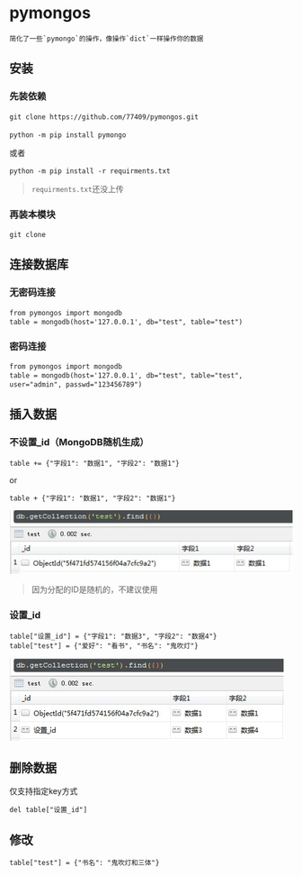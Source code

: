 # pymongos
    简化了一些`pymongo`的操作，像操作`dict`一样操作你的数据

## 安装
### 先装依赖
```
git clone https://github.com/77409/pymongos.git

python -m pip install pymongo
```
或者
```
python -m pip install -r requirments.txt
```
> `requirments.txt`还没上传

### 再装本模块
```
git clone 
```

## 连接数据库

### 无密码连接
```
from pymongos import mongodb
table = mongodb(host='127.0.0.1', db="test", table="test")
```

### 密码连接
```
from pymongos import mongodb
table = mongodb(host='127.0.0.1', db="test", table="test", user="admin", passwd="123456789")
```

## 插入数据
### 不设置_id（MongoDB随机生成）

```
table += {"字段1": "数据1", "字段2": "数据1"}
```
or
```
table + {"字段1": "数据1", "字段2": "数据1"}
```
![](https://raw.githubusercontent.com/77409/e4ting/master/插入-随机ID.jpg)

> 因为分配的ID是随机的，不建议使用

### 设置_id
```
table["设置_id"] = {"字段1": "数据3", "字段2": "数据4"}
table["test"] = {"爱好": "看书", "书名": "鬼吹灯"}
```
![图片传不上来了](https://raw.githubusercontent.com/77409/e4ting/master/插入指定ID.jpg)

## 删除数据
仅支持指定key方式
```
del table["设置_id"]
```

## 修改
```
table["test"] = {"书名": "鬼吹灯和三体"}
```
